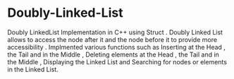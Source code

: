 # Doubly-Linked-List
Doubly LinkedList Implementation in C++ using Struct . Doubly Linked List allows to access the node after it and the node before it to provide more accessibility . Implmented various functions such as Inserting at the Head , the Tail and in the Middle , Deleting elements at the Head , the Tail and in the Middle , Displaying the Linked List and Searching for nodes or elements in the Linked List.
